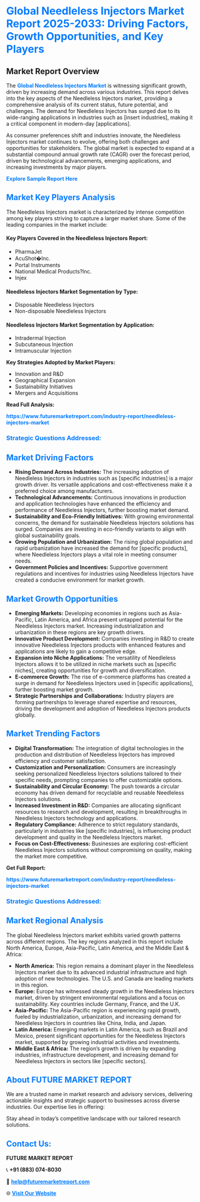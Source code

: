 <h1 style="color: #007BFF;">Global Needleless Injectors Market Report 2025-2033: Driving Factors, Growth Opportunities, and Key Players</h1>

<section id="overview">
<h2>Market Report Overview</h2>
<p>The <a href="https://www.futuremarketreport.com/industry-report/needleless-injectors-market" style="color: #007BFF; text-decoration: none;"><strong>Global Needleless Injectors Market</strong></a> is witnessing significant growth, driven by increasing demand across various industries. This report delves into the key aspects of the Needleless Injectors market, providing a comprehensive analysis of its current status, future potential, and challenges. The demand for Needleless Injectors has surged due to its wide-ranging applications in industries such as [insert industries], making it a critical component in modern-day [applications].</p>
<p>As consumer preferences shift and industries innovate, the Needleless Injectors market continues to evolve, offering both challenges and opportunities for stakeholders. The global market is expected to expand at a substantial compound annual growth rate (CAGR) over the forecast period, driven by technological advancements, emerging applications, and increasing investments by major players.</p>
</section>

<section id="overview">
<p><a href="https://www.futuremarketreport.com/request-sample/reportId=64526" style="color: #007BFF; text-decoration: none;"><strong>Explore Sample Report Here</strong></a></p>
</section>

<section id="key-players">
<h2 style="color: #007BFF;">Market Key Players Analysis</h2>
<p>The Needleless Injectors market is characterized by intense competition among key players striving to capture a larger market share. Some of the leading companies in the market include:</p>
<h4>Key Players Covered in the Needleless Injectors Report:</h4>
<ul><li>PharmaJet</li><li>AcuShot�Inc.</li><li>Portal Instruments</li><li>National Medical Products?Inc.</li><li>Injex</li></ul>
<h4>Needleless Injectors Market Segmentation by Type:</h4>
<ul><li>Disposable Needleless Injectors</li><li>Non-disposable Needleless Injectors</li></ul>

<h4>Needleless Injectors Market Segmentation by Application:</h4>
<ul><li>Intradermal Injection</li><li>Subcutaneous Injection</li><li>Intramuscular Injection</li></ul>
<p><strong>Key Strategies Adopted by Market Players:</strong></p>
<ul>
<li>Innovation and R&D</li>
<li>Geographical Expansion</li>
<li>Sustainability Initiatives</li>
<li>Mergers and Acquisitions</li>
</ul>
</section>

<section>
<p><strong>Read Full Analysis: </strong></p><a href="https://www.futuremarketreport.com/industry-report/needleless-injectors-market" style="color: #007BFF; text-decoration: none;"><strong>https://www.futuremarketreport.com/industry-report/needleless-injectors-market</strong></a>
<h3 style="color: #007BFF;">Strategic Questions Addressed:</h3>
</section>

<section id="driving-factors">
<h2 style="color: #007BFF;">Market Driving Factors</h2>
<ul>
<li><strong>Rising Demand Across Industries:</strong> The increasing adoption of Needleless Injectors in industries such as [specific industries] is a major growth driver. Its versatile applications and cost-effectiveness make it a preferred choice among manufacturers.</li>
<li><strong>Technological Advancements:</strong> Continuous innovations in production and application technologies have enhanced the efficiency and performance of Needleless Injectors, further boosting market demand.</li>
<li><strong>Sustainability and Eco-Friendly Initiatives:</strong> With growing environmental concerns, the demand for sustainable Needleless Injectors solutions has surged. Companies are investing in eco-friendly variants to align with global sustainability goals.</li>
<li><strong>Growing Population and Urbanization:</strong> The rising global population and rapid urbanization have increased the demand for [specific products], where Needleless Injectors plays a vital role in meeting consumer needs.</li>
<li><strong>Government Policies and Incentives:</strong> Supportive government regulations and incentives for industries using Needleless Injectors have created a conducive environment for market growth.</li>
</ul>
</section>

<section id="growth-opportunities">
<h2 style="color: #007BFF;">Market Growth Opportunities</h2>
<ul>
<li><strong>Emerging Markets:</strong> Developing economies in regions such as Asia-Pacific, Latin America, and Africa present untapped potential for the Needleless Injectors market. Increasing industrialization and urbanization in these regions are key growth drivers.</li>
<li><strong>Innovative Product Development:</strong> Companies investing in R&D to create innovative Needleless Injectors products with enhanced features and applications are likely to gain a competitive edge.</li>
<li><strong>Expansion into Niche Applications:</strong> The versatility of Needleless Injectors allows it to be utilized in niche markets such as [specific niches], creating opportunities for growth and diversification.</li>
<li><strong>E-commerce Growth:</strong> The rise of e-commerce platforms has created a surge in demand for Needleless Injectors used in [specific applications], further boosting market growth.</li>
<li><strong>Strategic Partnerships and Collaborations:</strong> Industry players are forming partnerships to leverage shared expertise and resources, driving the development and adoption of Needleless Injectors products globally.</li>
</ul>
</section>

<section id="trending-factors">
<h2 style="color: #007BFF;">Market Trending Factors</h2>
<ul>
<li><strong>Digital Transformation:</strong> The integration of digital technologies in the production and distribution of Needleless Injectors has improved efficiency and customer satisfaction.</li>
<li><strong>Customization and Personalization:</strong> Consumers are increasingly seeking personalized Needleless Injectors solutions tailored to their specific needs, prompting companies to offer customizable options.</li>
<li><strong>Sustainability and Circular Economy:</strong> The push towards a circular economy has driven demand for recyclable and reusable Needleless Injectors solutions.</li>
<li><strong>Increased Investment in R&D:</strong> Companies are allocating significant resources to research and development, resulting in breakthroughs in Needleless Injectors technology and applications.</li>
<li><strong>Regulatory Compliance:</strong> Adherence to strict regulatory standards, particularly in industries like [specific industries], is influencing product development and quality in the Needleless Injectors market.</li>
<li><strong>Focus on Cost-Effectiveness:</strong> Businesses are exploring cost-efficient Needleless Injectors solutions without compromising on quality, making the market more competitive.</li>
</ul>
</section>

<section>
<p><strong>Get Full Report: </strong></p><a href="https://www.futuremarketreport.com/industry-report/needleless-injectors-market" style="color: #007BFF; text-decoration: none;"><strong>https://www.futuremarketreport.com/industry-report/needleless-injectors-market</strong></a>
<h3 style="color: #007BFF;">Strategic Questions Addressed:</h3>
</section>


<section id="regional-analysis">
<h2 style="color: #007BFF;">Market Regional Analysis</h2>
<p>The global Needleless Injectors market exhibits varied growth patterns across different regions. The key regions analyzed in this report include North America, Europe, Asia-Pacific, Latin America, and the Middle East & Africa:</p>
<ul>
<li><strong>North America:</strong> This region remains a dominant player in the Needleless Injectors market due to its advanced industrial infrastructure and high adoption of new technologies. The U.S. and Canada are leading markets in this region.</li>
<li><strong>Europe:</strong> Europe has witnessed steady growth in the Needleless Injectors market, driven by stringent environmental regulations and a focus on sustainability. Key countries include Germany, France, and the U.K.</li>
<li><strong>Asia-Pacific:</strong> The Asia-Pacific region is experiencing rapid growth, fueled by industrialization, urbanization, and increasing demand for Needleless Injectors in countries like China, India, and Japan.</li>
<li><strong>Latin America:</strong> Emerging markets in Latin America, such as Brazil and Mexico, present significant opportunities for the Needleless Injectors market, supported by growing industrial activities and investments.</li>
<li><strong>Middle East & Africa:</strong> The region’s growth is driven by expanding industries, infrastructure development, and increasing demand for Needleless Injectors in sectors like [specific sectors].</li>
</ul>
</section>

<footer>
<h2 style="color: #007BFF;">About FUTURE MARKET REPORT</h2>
<p>We are a trusted name in market research and advisory services, delivering actionable insights and strategic support to businesses across diverse industries. Our expertise lies in offering:</p>

<p>Stay ahead in today’s competitive landscape with our tailored research solutions.</p>

<h2 style="color: #007BFF;">Contact Us:</h2>
<p><strong>FUTURE MARKET REPORT</strong></p>
<p>📞 <strong>+91 (883) 074-8030</strong></p>
<p>📧 <strong><a href="mailto:help@futuremarketreport.com" style="color: #007BFF;">help@futuremarketreport.com</a></strong></p>
<p>🌐 <strong><a href="https://www.futuremarketreport.com/" style="color: #007BFF;">Visit Our Website</a></strong></p>
</footer>